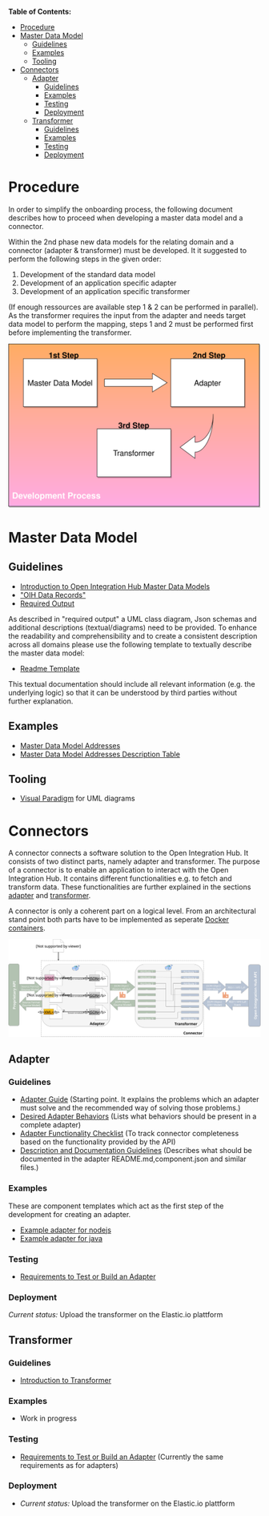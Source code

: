 **Table of Contents:**

<!-- TOC depthFrom:1 depthTo:6 withLinks:1 updateOnSave:1 orderedList:0 -->

- [Procedure](#procedure)
- [Master Data Model](#master-data-model)
	- [Guidelines](#guidelines)
	- [Examples](#examples)
	- [Tooling](#tooling)
- [Connectors](#connectors)
	- [Adapter](#adapter)
		- [Guidelines](#guidelines)
		- [Examples](#examples)
		- [Testing](#testing)
		- [Deployment](#deployment)
	- [Transformer](#transformer)
		- [Guidelines](#guidelines)
		- [Examples](#examples)
		- [Testing](#testing)
		- [Deployment](#deployment)

<!-- /TOC -->

# Procedure

In order to simplify the onboarding process, the following document describes how to proceed when developing a master data model and a connector.

Within the 2nd phase new data models for the relating domain and a connector (adapter & transformer) must be developed.
It it suggested to perform the following steps in the given order:

1. Development of the standard data model
2. Development of an application specific adapter
3. Development of an application specific transformer

(If enough ressources are available step 1 & 2 can be performed in parallel). As the transformer requires the input from the adapter and needs target data model to perform the mapping, steps 1 and 2 must be performed first before implementing the transformer.

![DevelopmentProcess](Assets/DevelopmentProcess.svg)

# Master Data Model
## Guidelines

- [Introduction to Open Integration Hub Master Data Models](https://github.com/openintegrationhub/Data-and-Domain-Models/tree/master/MasterDataModels#2-what-is-a-master-data-model)
- [&quot;OIH Data Records&quot;](https://github.com/openintegrationhub/Data-and-Domain-Models/tree/master/MasterDataModels#41-oih-data-records)
- [Required Output](https://github.com/openintegrationhub/Data-and-Domain-Models/tree/master/MasterDataModels#6-rules-and-regulations-for-omdms-provided-by-the-oih-community)

As described in &quot;required output&quot; a UML class diagram, Json schemas and additional descriptions (textual/diagrams) need to be provided. To enhance the readability and comprehensibility and to create a consistent description across all domains please use the following template to textually describe the master data model:

- [Readme Template](https://github.com/openintegrationhub/Data-and-Domain-Models/blob/master/MasterDataModels/ReadmeTemplate.md)

This textual documentation should include all relevant information (e.g. the underlying logic) so that it can be understood by third parties without further explanation.

## Examples
- [Master Data Model Addresses](https://github.com/openintegrationhub/Data-and-Domain-Models/blob/master/MasterDataModels/Addresses/README.md)
- [Master Data Model Addresses Description Table](https://github.com/openintegrationhub/Data-and-Domain-Models/blob/master/MasterDataModels/Addresses/AddressModelV2Description.md)

## Tooling
- [Visual Paradigm](https://www.visual-paradigm.com/) for UML diagrams

# Connectors

A connector connects a software solution to the Open Integration Hub. It consists of two distinct parts, namely adapter and transformer. The purpose of a connector is to enable an application to interact with the Open Integration Hub. It contains different functionalities e.g. to fetch and transform data. These functionalities are further explained in the sections [adapter](#adapter) and [transformer](#transformer).

A connector is only a coherent part on a logical level.
From an architectural stand point both parts have to be implemented as seperate [Docker containers](https://www.docker.com/).

![Connectors](https://github.com/openintegrationhub/Connectors/blob/master/Assets/ConnectorsV2.svg)
## Adapter

### Guidelines

- [Adapter Guide](https://github.com/openintegrationhub/Connectors/blob/master/Adapters/AdapterGuide.md) (Starting point. It explains the problems which an adapter must solve and the recommended way of solving those problems.)
- [Desired Adapter Behaviors](https://github.com/openintegrationhub/Connectors/blob/master/Adapters/AdapterChecklists/DesiredAdapterBehaviors.md) (Lists what behaviors should be present in a complete adapter)
- [Adapter Functionality Checklist](file:///tmp/d20180424-4-347rzp/to%20track%20connector%20completeness%20based%20on%20the%20functionality%20provided%20by%20the%20API) (To track connector completeness based on the functionality provided by the API)
- [Description and Documentation Guidelines](https://github.com/openintegrationhub/Connectors/blob/master/Adapters/AdapterChecklists/AdapterDescriptionAndDocumentationChecklist.md) (Describes what should be documented in the adapter README.md,component.json and similar files.)

### Examples

These are component templates which act as the first step of the development for creating an adapter.
- [Example adapter for nodejs](https://github.com/elasticio/petstore-component-nodejs)
- [Example adapter for java](https://github.com/elasticio/petstore-component-java)

### Testing

- [Requirements to Test or Build an Adapter](https://github.com/openintegrationhub/Connectors/blob/master/Adapters/AdapterChecklists/RequirementsToTestOrBuildAnAdapter.md)

### Deployment
_Current status:_ Upload the transformer on the Elastic.io plattform


## Transformer

### Guidelines

- [Introduction to Transformer](https://github.com/openintegrationhub/Connectors/blob/master/Transformer/README.md)

### Examples
- Work in progress


### Testing
- [Requirements to Test or Build an Adapter](https://github.com/openintegrationhub/Connectors/blob/master/Adapters/AdapterChecklists/RequirementsToTestOrBuildAnAdapter.md) (Currently the same requirements as for adapters)

### Deployment
- _Current status:_ Upload the transformer on the Elastic.io plattform
